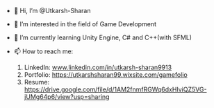 - 👋 Hi, I’m @Utkarsh-Sharan
- 👀 I’m interested in the field of Game Development
- 🌱 I’m currently learning Unity Engine, C# and C++(with SFML)
- 📫 How to reach me:
  
    1. LinkedIn: www.linkedin.com/in/utkarsh-sharan9913
    2. Portfolio: https://utkarshsharan99.wixsite.com/gamefolio
    3. Resume: https://drive.google.com/file/d/1AM2fnmfRGWq6dxHIviQZ5VG-jUMg64p6/view?usp=sharing

<!---
Utkarsh-Sharan/Utkarsh-Sharan is a ✨ special ✨ repository because its `README.md` (this file) appears on your GitHub profile.
You can click the Preview link to take a look at your changes.
--->
